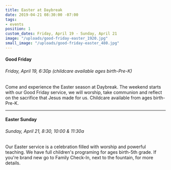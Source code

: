 ```yaml
---
title: Easter at Daybreak
date: 2019-04-21 08:30:00 -07:00
tags:
- events
position: 1
custom_dates: Friday, April 19 - Sunday, April 21
image: "/uploads/good-friday-easter_1920.jpg"
small_image: "/uploads/good-friday-easter_480.jpg"
---
```


#### Good Friday

###### Friday, April 19, 6:30p (childcare available ages birth-Pre-K)

Come and experience the Easter season at Daybreak. The weekend starts with our Good Friday service, we will worship, take communion and reflect on the sacrifice that Jesus made for us. Childcare available from ages birth-Pre-K.

_______


#### Easter Sunday

###### Sunday, April 21, 8:30, 10:00 & 11:30a

Our Easter service is a celebration filled with worship and powerful teaching. We have full children's programing for ages birth-5th grade. If you're brand new go to Family Check-In, next to the fountain, for more details.